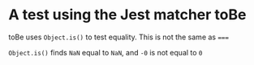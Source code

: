 # A test using the Jest matcher toBe

toBe uses `Object.is()` to test equality. This is not the same as `===`

`Object.is()` finds `NaN` equal to `NaN`, and `-0` is not equal to `0`
